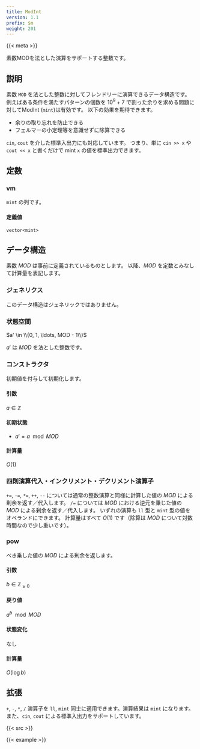 ```yaml
---
title: ModInt
version: 1.1
prefix: $m
weight: 201
---
```


{{< meta >}}

素数MODを法とした演算をサポートする整数です。

## 説明

素数 `MOD` を法とした整数に対してフレンドリーに演算できるデータ構造です。
例えばある条件を満たすパターンの個数を $10^9 + 7$ で割った余りを求める問題に対してModInt (`mint`)は有効です。
以下の効果を期待できます。
- 余りの取り忘れを防止できる
- フェルマーの小定理等を意識せずに除算できる

`cin`, `cout` を介した標準入出力にも対応しています。
つまり、単に `cin >> x` や `cout << x` と書くだけで mint `x` の値を標準出力できます。

## 定数

### vm
`mint` の列です。

#### 定義値
`vector<mint>`

## データ構造
素数 $MOD$ は事前に定義されているものとします。
以降、$MOD$ を定数とみなして計算量を表記します。

### ジェネリクス
このデータ構造はジェネリックではありません。

### 状態空間
$a' \in \\{0, 1, \ldots, MOD - 1\\}$

$a'$ は $MOD$ を法とした整数です。

### コンストラクタ
初期値を付与して初期化します。

#### 引数
$a \in \mathbb{Z}$

#### 初期状態
- $a' = a \mod MOD$

#### 計算量
$O(1)$

### 四則演算代入・インクリメント・デクリメント演算子
`+=`, `-=`, `*=`, `++`, `--` については通常の整数演算と同様に計算した値の $MOD$ による剰余を返す／代入します。
`/=` については $MOD$ における逆元を乗じた値の $MOD$ による剰余を返す／代入します。
いずれの演算も `ll` 型と `mint` 型の値をオペランドにできます。
計算量はすべて $O(1)$ です（除算は $MOD$ について対数時間なので少し重いです）。

### pow
べき乗した値の $MOD$ による剰余を返します。

#### 引数
$b \in \mathbb{Z}_{\geq 0}$

#### 戻り値
$a^b \mod MOD$

#### 状態変化
なし

#### 計算量
$O(\log b)$

## 拡張
`+`, `-`, `*`, `/` 演算子を `ll`, `mint` 同士に適用できます。演算結果は `mint` になります。
また、`cin`, `cout` による標準入出力をサポートしています。

{{< src >}}

{{< example >}}
